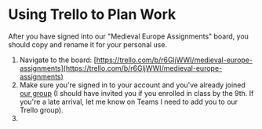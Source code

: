 # Using Trello to Plan Work

After you have signed into our "Medieval Europe Assignments" board, you should copy and rename it for your personal use. 

1. Navigate to the board: [https://trello.com/b/r6GljWWI/medieval-europe-assignments](https://trello.com/b/r6GljWWI/medieval-europe-assignments)
2. Make sure you're signed in to your account and you've already joined [our group](./#how-to-sign-up-for-trello) \(I should have invited you if you enrolled in class by the 9th. If you're a late arrival, let me know on Teams I need to add you to our Trello group\). 
3. 
